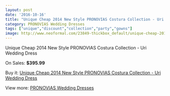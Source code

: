 ```yaml
---
layout: post
date: '2016-10-16'
title: "Unique Cheap 2014 New Style PRONOVIAS Costura Collection - Uri Wedding Dress"
category: PRONOVIAS Wedding Dresses
tags: ["unique","discount","collection","party","gowns"]
image: http://www.neoformal.com/23849-thickbox_default/unique-cheap-2014-new-style-pronovias-costura-collection-uri-wedding-dress.jpg
---
```

Unique Cheap 2014 New Style PRONOVIAS Costura Collection - Uri Wedding Dress

On Sales: **$395.99**
<a href="https://www.neoformal.com/en/pronovias-wedding-dresses-2014/8015-unique-cheap-2014-new-style-pronovias-costura-collection-uri-wedding-dress.html"><amp-img layout="responsive" width="600" height="600" src="//www.neoformal.com/23849-thickbox_default/unique-cheap-2014-new-style-pronovias-costura-collection-uri-wedding-dress.jpg" alt="Unique Cheap 2014 New Style PRONOVIAS Costura Collection - Uri Wedding Dress 0" /></a>

Buy it: [Unique Cheap 2014 New Style PRONOVIAS Costura Collection - Uri Wedding Dress](https://www.neoformal.com/en/pronovias-wedding-dresses-2014/8015-unique-cheap-2014-new-style-pronovias-costura-collection-uri-wedding-dress.html "Unique Cheap 2014 New Style PRONOVIAS Costura Collection - Uri Wedding Dress")

View more: [PRONOVIAS Wedding Dresses](https://www.neoformal.com/en/129-pronovias-wedding-dresses-2014 "PRONOVIAS Wedding Dresses")